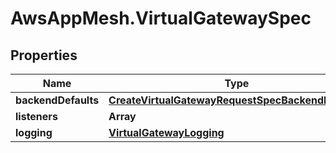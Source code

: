# AwsAppMesh.VirtualGatewaySpec

## Properties

Name | Type | Description | Notes
------------ | ------------- | ------------- | -------------
**backendDefaults** | [**CreateVirtualGatewayRequestSpecBackendDefaults**](CreateVirtualGatewayRequestSpecBackendDefaults.md) |  | [optional] 
**listeners** | **Array** |  | 
**logging** | [**VirtualGatewayLogging**](VirtualGatewayLogging.md) |  | [optional] 


